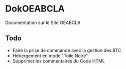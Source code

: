 # DokOEABCLA
Documentation sur le Site OEABCLA

## Todo

- Faire la prise de commande avec la gestion des BTC
- Hebergement en mode "Toile Noire"
- Supprimer les commentaires du Code HTML
